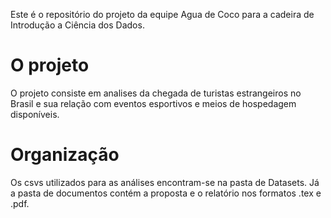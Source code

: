 Este é o repositório do projeto da equipe Agua de Coco para a cadeira de Introdução a Ciência dos Dados.

# O projeto

O projeto consiste em analises da chegada de turistas estrangeiros no Brasil e sua relação com eventos esportivos e meios de hospedagem disponíveis.

# Organização
Os csvs utilizados para as análises encontram-se na pasta de Datasets. Já a pasta de documentos contém a proposta e o relatório nos formatos .tex e .pdf.